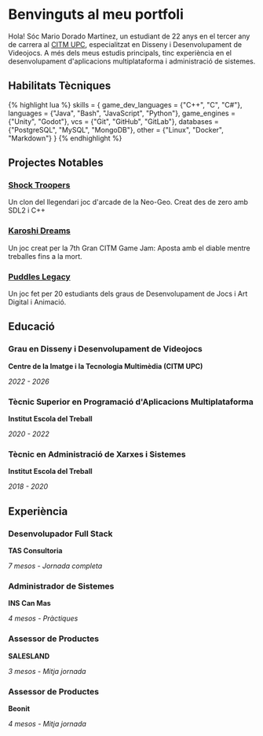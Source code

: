 # Benvinguts al meu portfoli

Hola! Sóc Mario Dorado Martínez, un estudiant de 22 anys en el tercer any de carrera al <a href="https://www.citm.upc.edu/esp/estudis/graus-videojocs/">CITM UPC</a>, especialitzat en Disseny i Desenvolupament de Videojocs. A més dels meus estudis principals, tinc experiència en el desenvolupament d'aplicacions multiplataforma i administració de sistemes.

## Habilitats Tècniques

{% highlight lua %}
skills = {
  game_dev_languages = {"C++", "C", "C#"},
  languages = {"Java", "Bash", "JavaScript", "Python"},
  game_engines = {"Unity", "Godot"},
  vcs = {"Git", "GitHub", "GitLab"},
  databases = {"PostgreSQL", "MySQL", "MongoDB"},
  other = {"Linux", "Docker", "Markdown"}
}
{% endhighlight %}

## Projectes Notables

<div class="grid">
  <div class="card">
  <h3><a href="{{ site.baseurl_root }}/ca/posts/2024/01/10/Schock-Troopers/">Shock Troopers</a></h3>
  <p>Un clon del llegendari joc d'arcade de la Neo-Geo. Creat des de zero amb SDL2 i C++</p>
  </div>
  <div class="card">
  <h3><a href="{{ site.baseurl_root }}/ca/posts/2024/02/01/Karoshi-Dreams/">Karoshi Dreams</a></h3>
  <p>Un joc creat per la 7th Gran CITM Game Jam: Aposta amb el diable mentre treballes fins a la mort.</p>
  </div>
  <div class="card">
  <h3><a href="{{ site.baseurl_root }}/ca/posts/2024/06/13/Puddles-Legacy/">Puddles Legacy</a></h3>
  <p>Un joc fet per 20 estudiants dels graus de Desenvolupament de Jocs i Art Digital i Animació.</p> <!-- TODO cambiar estos textos -->
  </div>
</div>

## Educació

<div class="grid">
  <div class="card">
  <h3>Grau en Disseny i Desenvolupament de Videojocs</h3>
  <p class="card-subtitle"><strong>Centre de la Imatge i la Tecnologia Multimèdia (CITM UPC)</strong></p>
  <p class="card-subtitle"><em>2022 - 2026</em></p>
  </div>
  
  <div class="card">
  <h3>Tècnic Superior en Programació d'Aplicacions Multiplataforma</h3>
  <p class="card-subtitle"><strong>Institut Escola del Treball</strong></p>
  <p class="card-subtitle"><em>2020 - 2022</em></p>
  </div>
  
  <div class="card">
  <h3>Tècnic en Administració de Xarxes i Sistemes</h3>
  <p class="card-subtitle"><strong>Institut Escola del Treball</strong></p>
  <p class="card-subtitle"><em>2018 - 2020</em></p>
  </div>
</div>

## Experiència

<div class="grid">
  <div class="card">
  <h3>Desenvolupador Full Stack</h3>
  <p class="card-subtitle"><strong>TAS Consultoria</strong></p>
  <p class="card-subtitle"><em>7 mesos - Jornada completa</em></p>
  </div>

  <div class="card">
  <h3>Administrador de Sistemes</h3>
  <p class="card-subtitle"><strong>INS Can Mas</strong></p>
  <p class="card-subtitle"><em>4 mesos - Pràctiques</em></p>
  </div>

  <div class="card">
  <h3>Assessor de Productes</h3>
  <p class="card-subtitle"><strong>SALESLAND</strong></p>
  <p class="card-subtitle"><em>3 mesos - Mitja jornada</em></p>
  </div>

  <div class="card">
  <h3>Assessor de Productes</h3>
  <p class="card-subtitle"><strong>Beonit</strong></p>
  <p class="card-subtitle"><em>4 mesos - Mitja jornada</em></p>
  </div>
</div>